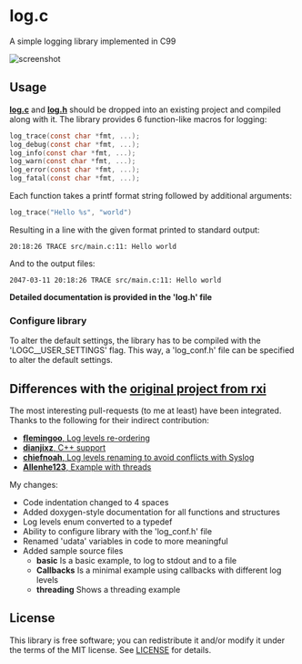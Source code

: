 # log.c
A simple logging library implemented in C99

![screenshot](https://cloud.githubusercontent.com/assets/3920290/23831970/a2415e96-0723-11e7-9886-f8f5d2de60fe.png)


## Usage
**[log.c](src/log.c?raw=1)** and **[log.h](src/log.h?raw=1)** should be dropped
into an existing project and compiled along with it. The library provides 6
function-like macros for logging:

```c
log_trace(const char *fmt, ...);
log_debug(const char *fmt, ...);
log_info(const char *fmt, ...);
log_warn(const char *fmt, ...);
log_error(const char *fmt, ...);
log_fatal(const char *fmt, ...);
```

Each function takes a printf format string followed by additional arguments:

```c
log_trace("Hello %s", "world")
```

Resulting in a line with the given format printed to standard output:

```
20:18:26 TRACE src/main.c:11: Hello world
```

And to the output files:

```
2047-03-11 20:18:26 TRACE src/main.c:11: Hello world
```

**Detailed documentation is provided in the 'log.h' file**

### Configure library
To alter the default settings, the library has to be compiled with the 'LOGC__USER_SETTINGS' flag.
This way, a 'log_conf.h' file can be specified to alter the default settings.


## Differences with the [original project from rxi](https://github.com/rxi/log.c)
The most interesting pull-requests (to me at least) have been integrated.
Thanks to the following for their indirect contribution:
- [**flemingoo**, Log levels re-ordering](https://github.com/rxi/log.c/pull/9)
- [**dianjixz**, C++ support](https://github.com/rxi/log.c/pull/36)
- [**chiefnoah**, Log levels renaming to avoid conflicts with Syslog](https://github.com/rxi/log.c/pull/17)
- [**Allenhe123**, Example with threads](https://github.com/rxi/log.c/pull/27)

My changes:
- Code indentation changed to 4 spaces
- Added doxygen-style documentation for all functions and structures
- Log levels enum converted to a typedef
- Ability to configure library with the 'log_conf.h' file
- Renamed 'udata' variables in code to more meaningful
- Added sample source files
    - **basic** Is a basic example, to log to stdout and to a file
    - **Callbacks** Is a minimal example using callbacks with different log levels
    - **threading** Shows a threading example


## License
This library is free software; you can redistribute it and/or modify it under
the terms of the MIT license. See [LICENSE](LICENSE) for details.
